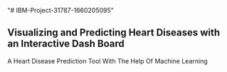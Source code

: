 "# IBM-Project-31787-1660205095" 
## Visualizing and Predicting Heart Diseases with an Interactive Dash Board
A Heart Disease Prediction Tool With The Help Of Machine Learning
